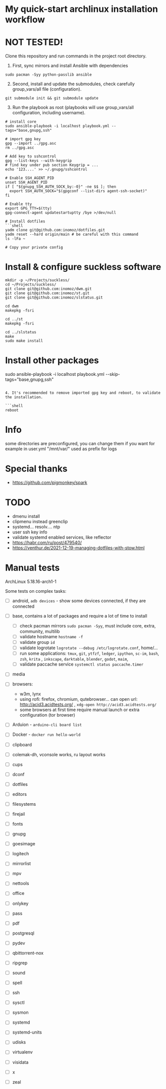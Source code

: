 # My quick-start archlinux installation workflow

# NOT TESTED!

Clone this repository and run commands in the project root directory.

1. First, sync mirrors and install Ansible with dependencies

```shell
sudo pacman -Syy python-passlib ansible
```

2. Second, install and update the submodules, check carefully group_vars/all file (configuration).

```shell
git submodule init && git submodule update
```

3. Run the playbook as root (playbooks will use group_vars/all configuration, including username).

```shell
# install core
sudo ansible-playbook -i localhost playbook.yml --tags="base,gnupg,ssh"

# import gpg key
gpg --import ../gpg.asc
rm ../gpg.asc

# Add key to sshcontrol
gpg --list-keys --with-keygrip
# find key under pub section Keygrip = ...
echo '123....' >> ~/.gnupg/sshcontrol

# Enable SSH_AGENT_PID
unset SSH_AGENT_PID
if [ "${gnupg_SSH_AUTH_SOCK_by:-0}" -ne $$ ]; then
  export SSH_AUTH_SOCK="$(gpgconf --list-dirs agent-ssh-socket)"
fi

# Enable tty
export GPG_TTY=$(tty)
gpg-connect-agent updatestartuptty /bye >/dev/null

# Install dotfiles
```shell
yadm clone git@github.com:inomoz/dotfiles.git
yadm reset --hard origin/main # be careful with this command
ls -lFa ~

# Copy your private config
```

# Install & configure suckless software
```shell
mkdir -p ~/Projects/suckless/
cd ~/Projects/suckless/
git clone git@github.com:inomoz/dwm.git
git clone git@github.com:inomoz/st.git
git clone git@github.com:inomoz/slstatus.git

cd dwm
makepkg -fsri

cd ../st
makepkg -fsri

cd ../slstatus
make
sudo make install
```

# Install other packages
sudo ansible-playbook -i localhost playbook.yml --skip-tags="base,gnupg,ssh"
```

4. It's recommended to remove imported gpg key and reboot, to validate the installation.

```shell
reboot
```

# Info

some directories are preconfigured, you can change them if you want
for example in user.yml "/mnt/var/" used as prefix for logs

# Special thanks

- https://github.com/pigmonkey/spark

# TODO
- dmenu install
- clipmenu instead greenclip
- systemd... resolv.... ntp
- user ssh key info
- validate systemd enabled services, like reflector
- https://habr.com/ru/post/479540/
- https://venthur.de/2021-12-19-managing-dotfiles-with-stow.html

# Manual tests

ArchLinux 5.18.16-arch1-1

Some tests on complex tasks:

- [ ] android, `adb devices` - show some devices connected, if they are connected
 
- [ ] base, contains a lot of packages and require a lot of time to install
    - [ ] check pacman mirrors `sudo pacman -Syy`, must include core, extra, community, multilib
    - [ ] validate hostname `hostname -f`
    - [ ] validate group `id`
    - [ ] validate logrotate `logrotate --debug /etc/logrotate.conf`, home/...
    - [ ] run some applications: `tmux`, `git`, `ytfzf`, `ledger`, `ipython`, `sc-im`,  `bash`, `zsh`,  `krita`
      , `inkscape`, `darktable`, `blender`, `godot`, `maim`,
    - [ ] validate paccache service `systemctl status paccache.timer`

- [ ] media

- [ ] browsers:
    - w3m, lynx
    - using rofi: firefox, chromium, qutebrowser... can open url: http://acid3.acidtests.org/
      , `xdg-open http://acid3.acidtests.org/`
    - some browsers at first time require manual launch or extra configuration (tor browser)

- [ ] Arduion - `arduino-cli board list`
- [ ] Docker - `docker run hello-world`

- [ ] clipboard
- [ ] colemak-dh, vconsole works, ru layout works
- [ ] cups
- [ ] dconf
- [ ] dotfiles
- [ ] editors
- [ ] filesystems
- [ ] firejail
- [ ] fonts
- [ ] gnupg
- [ ] goesimage
- [ ] logitech
- [ ] mirrorlist
- [ ] mpv
- [ ] nettools
- [ ] office
- [ ] onlykey
- [ ] pass
- [ ] pdf
- [ ] postgresql
- [ ] pydev
- [ ] qbittorrent-nox
- [ ] ripgrep
- [ ] sound
- [ ] spell
- [ ] ssh
- [ ] sysctl
- [ ] sysmon
- [ ] systemd
- [ ] systemd-units
- [ ] udisks
- [ ] virtualenv
- [ ] visidata
- [ ] x
- [ ] zeal
